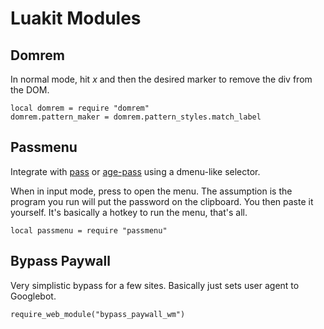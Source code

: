 # Luakit Modules

## Domrem

In normal mode, hit *x* and then the desired marker to remove the div from the
DOM.

```
local domrem = require "domrem"
domrem.pattern_maker = domrem.pattern_styles.match_label
```

## Passmenu

Integrate with [pass](https://passwordstore.org) or
[age-pass](https://github.com/howeyc/age-pass) using a dmenu-like selector.

When in input mode, press <Ctrl-p> to open the menu. The
assumption is the program you run will put the password on the clipboard. You
then paste it yourself. It's basically a hotkey to run the menu, that's all.

```
local passmenu = require "passmenu"
```

## Bypass Paywall

Very simplistic bypass for a few sites. Basically just sets user agent to
Googlebot.

```
require_web_module("bypass_paywall_wm")
```

